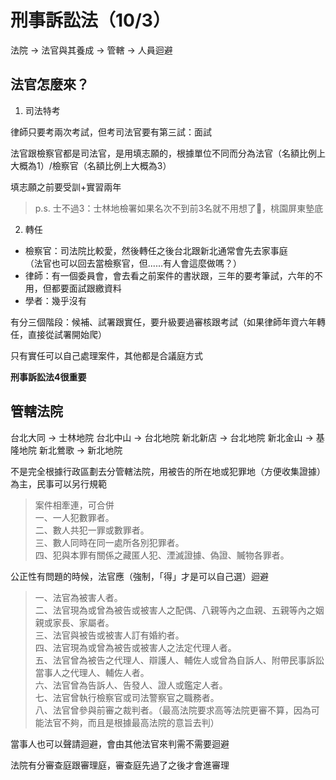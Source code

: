 # 刑事訴訟法（10/3）

法院 -> 法官與其養成 -> 管轄 -> 人員迴避

## 法官怎麼來？
1. 司法特考

律師只要考兩次考試，但考司法官要有第三試：面試  

法官跟檢察官都是司法官，是用填志願的，根據單位不同而分為法官（名額比例上大概為1）/檢察官（名額比例上大概為3）

填志願之前要受訓+實習兩年
> p.s. 士不過3：士林地檢署如果名次不到前3名就不用想了🤣，桃園屏東墊底
2. 轉任

- 檢察官：司法院比較愛，然後轉任之後台北跟新北通常會先去家事庭  
（法官也可以回去當檢察官，但......有人會這麼做嗎？）
- 律師：有一個委員會，會去看之前案件的書狀跟，三年的要考筆試，六年的不用，但都要面試跟繳資料
 - 學者：幾乎沒有

有分三個階段：候補、試署跟實任，要升級要過審核跟考試（如果律師年資六年轉任，直接從試署開始爬）

只有實任可以自己處理案件，其他都是合議庭方式

**刑事訴訟法4很重要**

## 管轄法院
台北大同 -> 士林地院
台北中山 -> 台北地院
新北新店 -> 台北地院
新北金山 -> 基隆地院
新北鶯歌 -> 新北地院

不是完全根據行政區劃去分管轄法院，用被告的所在地或犯罪地（方便收集證據）為主，民事可以另行規範

> 案件相牽連，可合併  
> 一、一人犯數罪者。  
> 二、數人共犯一罪或數罪者。  
> 三、數人同時在同一處所各別犯罪者。  
> 四、犯與本罪有關係之藏匿人犯、湮滅證據、偽證、贓物各罪者。


公正性有問題的時候，法官應（強制，「得」才是可以自己選）迴避

> 一、法官為被害人者。  
> 二、法官現為或曾為被告或被害人之配偶、八親等內之血親、五親等內之姻親或家長、家屬者。  
> 三、法官與被告或被害人訂有婚約者。  
> 四、法官現為或曾為被告或被害人之法定代理人者。  
> 五、法官曾為被告之代理人、辯護人、輔佐人或曾為自訴人、附帶民事訴訟當事人之代理人、輔佐人者。  
> 六、法官曾為告訴人、告發人、證人或鑑定人者。  
> 七、法官曾執行檢察官或司法警察官之職務者。  
> 八、法官曾參與前審之裁判者。（最高法院要求高等法院更審不算，因為可能法官不夠，而且是根據最高法院的意旨去判）

當事人也可以聲請迴避，會由其他法官來判需不需要迴避

法院有分審查庭跟審理庭，審查庭先過了之後才會進審理
